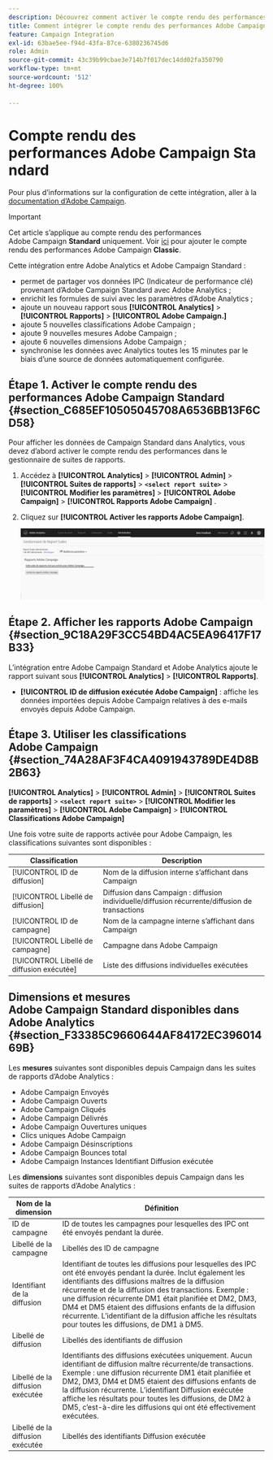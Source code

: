 ```yaml
---
description: Découvrez comment activer le compte rendu des performances Adobe Campaign Standard dans Adobe Analytics
title: Comment intégrer le compte rendu des performances Adobe Campaign Standard dans Adobe Analytics ?
feature: Campaign Integration
exl-id: 63bae5ee-f94d-43fa-87ce-6380236745d6
role: Admin
source-git-commit: 43c39b99cbae3e714b7f017dec14dd02fa350790
workflow-type: tm+mt
source-wordcount: '512'
ht-degree: 100%

---
```



# Compte rendu des performances Adobe Campaign Standard

Pour plus d’informations sur la configuration de cette intégration, aller à la [documentation d’Adobe Campaign](https://helpx.adobe.com/fr/campaign/standard/integrating/using/about-campaign-analytics-integration.html).

>[!IMPORTANT]
>Cet article s’applique au compte rendu des performances Adobe Campaign **Standard** uniquement. Voir [ici](https://experienceleague.adobe.com/docs/analytics/integration/analytics-to-campaign-classic.html?lang=fr) pour ajouter le compte rendu des performances Adobe Campaign **Classic**.

Cette intégration entre Adobe Analytics et Adobe Campaign Standard :

* permet de partager vos données IPC (Indicateur de performance clé) provenant d’Adobe Campaign Standard avec Adobe Analytics ;
* enrichit les formules de suivi avec les paramètres d’Adobe Analytics ;
* ajoute un nouveau rapport sous **[!UICONTROL Analytics]** > **[!UICONTROL Rapports]** > **[!UICONTROL Adobe Campaign.]**
* ajoute 5 nouvelles classifications Adobe Campaign ;
* ajoute 9 nouvelles mesures Adobe Campaign ;
* ajoute 6 nouvelles dimensions Adobe Campaign ;
* synchronise les données avec Analytics toutes les 15 minutes par le biais d’une source de données automatiquement configurée.

## Étape 1. Activer le compte rendu des performances Adobe Campaign Standard {#section_C685EF10505045708A6536BB13F6CD58}

Pour afficher les données de Campaign Standard dans Analytics, vous devez d’abord activer le compte rendu des performances dans le gestionnaire de suites de rapports.

1. Accédez à **[!UICONTROL Analytics]** > **[!UICONTROL Admin]** > **[!UICONTROL Suites de rapports]** > **`<select report suite>`** > **[!UICONTROL Modifier les paramètres]** > **[!UICONTROL Adobe Campaign]** > **[!UICONTROL Rapports Adobe Campaign]** .
1. Cliquez sur **[!UICONTROL Activer les rapports Adobe Campaign]**.

   ![](assets/enable-campaign.png)

## Étape 2. Afficher les rapports Adobe Campaign {#section_9C18A29F3CC54BD4AC5EA96417F17B33}

L’intégration entre Adobe Campaign Standard et Adobe Analytics ajoute le rapport suivant sous **[!UICONTROL Analytics]** > **[!UICONTROL Rapports]**.

* **[!UICONTROL ID de diffusion exécutée Adobe Campaign]** : affiche les données importées depuis Adobe Campaign relatives à des e-mails envoyés depuis Adobe Campaign.

## Étape 3. Utiliser les classifications Adobe Campaign {#section_74A28AF3F4CA4091943789DE4D8B2B63}

**[!UICONTROL Analytics]** > **[!UICONTROL Admin]** > **[!UICONTROL Suites de rapports]** > **`<select report suite>`** > **[!UICONTROL Modifier les paramètres]** > **[!UICONTROL Adobe Campaign]** > **[!UICONTROL Classifications Adobe Campaign]**

Une fois votre suite de rapports activée pour Adobe Campaign, les classifications suivantes sont disponibles :

| Classification | Description |
| --- | --- |
| [!UICONTROL ID de diffusion] | Nom de la diffusion interne s’affichant dans Campaign |
| [!UICONTROL Libellé de diffusion] | Diffusion dans Campaign : diffusion individuelle/diffusion récurrente/diffusion de transactions |
| [!UICONTROL ID de campagne] | Nom de la campagne interne s’affichant dans Campaign |
| [!UICONTROL Libellé de campagne] | Campagne dans Adobe Campaign |
| [!UICONTROL Libellé de diffusion exécutée] | Liste des diffusions individuelles exécutées |

## Dimensions et mesures Adobe Campaign Standard disponibles dans Adobe Analytics {#section_F33385C9660644AF84172EC39601469B}

Les **mesures** suivantes sont disponibles depuis Campaign dans les suites de rapports d’Adobe Analytics :

* Adobe Campaign Envoyés
* Adobe Campaign Ouverts
* Adobe Campaign Cliqués
* Adobe Campaign Délivrés
* Adobe Campaign Ouvertures uniques
* Clics uniques Adobe Campaign
* Adobe Campaign Désinscriptions
* Adobe Campaign Bounces total
* Adobe Campaign Instances Identifiant Diffusion exécutée

Les **dimensions** suivantes sont disponibles depuis Campaign dans les suites de rapports d’Adobe Analytics :

| Nom de la dimension | Définition |
| --- | --- |
| ID de campagne | ID de toutes les campagnes pour lesquelles des IPC ont été envoyés pendant la durée. |
| Libellé de la campagne | Libellés des ID de campagne |
| Identifiant de la diffusion | Identifiant de toutes les diffusions pour lesquelles des IPC ont été envoyés pendant la durée. Inclut également les identifiants des diffusions maîtres de la diffusion récurrente et de la diffusion des transactions. Exemple : une diffusion récurrente DM1 était planifiée et DM2, DM3, DM4 et DM5 étaient des diffusions enfants de la diffusion récurrente.  L’identifiant de la diffusion affiche les résultats pour toutes les diffusions, de DM1 à DM5. |
| Libellé de diffusion | Libellés des identifiants de diffusion |
| Libellé de la diffusion exécutée | Identifiants des diffusions exécutées uniquement. Aucun identifiant de diffusion maître récurrente/de transactions. Exemple : une diffusion récurrente DM1 était planifiée et DM2, DM3, DM4 et DM5 étaient des diffusions enfants de la diffusion récurrente. L’identifiant Diffusion exécutée affiche les résultats pour toutes les diffusions, de DM2 à DM5, c’est-à-dire les diffusions qui ont été effectivement exécutées. |
| Libellé de la diffusion exécutée | Libellés des identifiants Diffusion exécutée |
